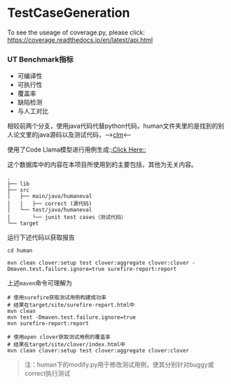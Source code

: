 # TestCaseGeneration

To see the useage of coverage.py, please click: https://coverage.readthedocs.io/en/latest/api.html

### UT Benchmark指标
* 可编译性
* 可执行性
* 覆盖率
* 缺陷检测
* 与人工对比

相较前两个分支，使用java代码代替python代码，human文件夹里的是找到的别人论文里的java源码以及测试代码，-->[clm](https://github.com/lin-tan/clm/tree/main)<--

使用了Code Llama模型进行用例生成:[:Click Here::](https://github.com/facebookresearch/codellama)

这个数据库中的内容在本项目所使用到的主要包括，其他为无关内容。
```
.
├── lib
├── src
│   ├── main/java/humaneval
│   │   ├── correct (源代码)
│   └── test/java/humaneval
│       └── junit test cases（测试代码）
└── target
```
运行下述代码以获取报告
```
cd human
```
```
mvn clean clover:setup test clover:aggregate clover:clover -Dmaven.test.failure.ignore=true surefire-report:report
```
上述`maven`命令可理解为
```
# 使用surefire获取测试用例构建成功率
# 结果在target/site/surefire-report.html中
mvn clean
mvn test -Dmaven.test.failure.ignore=true
mvn surefire-report:report

# 使用open clover获取测试用例的覆盖率
# 结果在target/site/clover/index.html中
mvn clean clover:setup test clover:aggregate clover:clover 
```

>注：human下的modify.py用于修改测试用例，使其分别针对buggy或correct执行测试